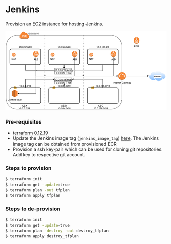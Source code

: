 # Jenkins

Provision an EC2 instance for hosting Jenkins.

![Jenkins Diagram](../docs/jenkins.png "Jenkins")

### Pre-requisites

- [terraform 0.12.19](https://learn.hashicorp.com/terraform/getting-started/install.html)
- Update the Jenkins image tag (`jenkins_image_tag`) [here](./main.tf). The Jenkins image tag can be obtained from provisioned ECR
- Provision a ssh key-pair which can be used for cloning git repositories. Add key to respective git account.

### Steps to provision

```bash
$ terraform init
$ terraform get -update=true
$ terraform plan -out tfplan
$ terraform apply tfplan
```

### Steps to de-provision

```bash
$ terraform init
$ terraform get -update=true
$ terraform plan -destroy -out destroy_tfplan
$ terraform apply destroy_tfplan
```